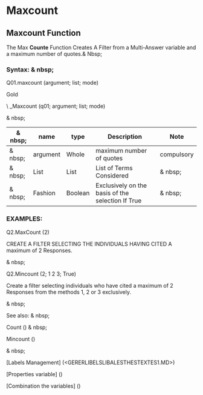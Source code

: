 # Maxcount

## Maxcount Function

The Max **Counte** Function Creates A Filter from a Multi-Answer variable and a maximum number of quotes.& Nbsp;

### Syntax: & nbsp;

Q01.maxcount (argument; list; mode)

Gold

\ _Maxcount (q01; argument; list; mode)

& nbsp;

| & nbsp; | **name** | **type** | **Description** | **Note** |
| --- | --- | --- | --- | --- |
| & nbsp; | argument | Whole | maximum number of quotes | compulsory |
| & nbsp; | List | List | List of Terms Considered | & nbsp; |
| & nbsp; | Fashion | Boolean | Exclusively on the basis of the selection If True | & nbsp; |

### EXAMPLES:

Q2.MaxCount (2)

CREATE A FILTER SELECTING THE INDIVIDUALS HAVING CITED A maximum of 2 Responses.

& nbsp;

Q2.Mincount (2; 1 2 3; True)

Create a filter selecting individuals who have cited a maximum of 2 Responses from the methods 1, 2 or 3 exclusively.

& nbsp;

See also: & nbsp;

Count () & nbsp;

Mincount ()

& nbsp;

[Labels Management] (<GERERLIBELSLIBALESTHESTEXTES1.MD>)

[Properties variable] (<modify the owner ofvariable.md>)

[Combination the variables] (<combination thevariables1.md>)